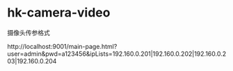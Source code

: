 # hk-camera-video

摄像头传参格式

http://localhost:9001/main-page.html?user=admin&pwd=a123456&ipLists=192.160.0.201|192.160.0.202|192.160.0.203|192.160.0.204
